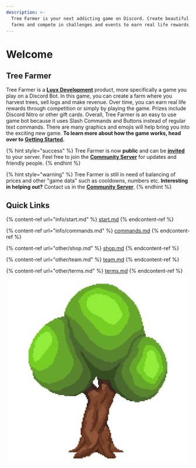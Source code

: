 ```yaml
---
description: >-
  Tree Farmer is your next addicting game on Discord. Create beautiful tree
  farms and compete in challenges and events to earn real life rewards.
---
```


# Welcome

## Tree Farmer

Tree Farmer is a [**Luyx Development**](https://luyx.dev) product, more specifically a game you play on a Discord Bot. In this game, you can create a farm where you harvest trees, sell logs and make revenue. Over time, you can earn real life rewards through competition or simply by playing the game. Prizes include Discord Nitro or other gift cards. Overall, Tree Farmer is an easy to use game bot because it uses Slash Commands and Buttons instead of regular text commands. There are many graphics and emojis will help bring you into the exciting new game. **To learn more about how the game works, head over to** [**Getting Started**](info/start.md#starting-a-tree-farm)**.**

{% hint style="success" %}
Tree Farmer is now **public** and can be [**invited**](https://treefarmer.xyz/invite) to your server. Feel free to join the [**Community Server**](https://treefarmer.xyz/discord) for updates and friendly people.
{% endhint %}

{% hint style="warning" %}
Tree Farmer is still in need of balancing of prices and other "game data"  such as cooldowns, numbers etc. **Interesting in helping out?** Contact us in the [**Community Server**](https://treefarmer.xyz/discord).
{% endhint %}

## Quick Links

{% content-ref url="info/start.md" %}
[start.md](info/start.md)
{% endcontent-ref %}

{% content-ref url="info/commands.md" %}
[commands.md](info/commands.md)
{% endcontent-ref %}

{% content-ref url="other/shop.md" %}
[shop.md](other/shop.md)
{% endcontent-ref %}

{% content-ref url="other/team.md" %}
[team.md](other/team.md)
{% endcontent-ref %}

{% content-ref url="other/terms.md" %}
[terms.md](other/terms.md)
{% endcontent-ref %}

![](.gitbook/assets/treefarmer.png)

